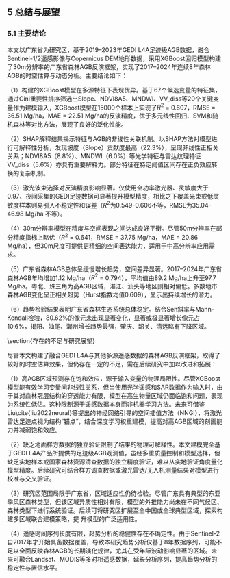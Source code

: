 ## 5 总结与展望
### 5.1 主要结论



本文以广东省为研究区，基于2019–2023年GEDI L4A足迹级AGB数据，融合Sentinel-1/2遥感影像与Copernicus DEM地形数据，采用XGBoost回归模型构建了30m分辨率的广东省森林AGB反演框架，实现了2017–2024年连续8年森林AGB的时空估算与动态分析。主要结论如下：

（1）构建的XGBoost模型在多源特征下表现优异。基于67个候选变量的特征集，通过Gini重要性排序筛选出Slope、NDVI8A5、MNDWI、VV\_diss等20个关键变量作为建模输入，XGBoost模型在15000个样本上实现了$R^2$ = 0.607，RMSE = 36.51 Mg/ha，MAE = 22.51 Mg/ha的反演精度，优于多元线性回归、SVM和随机森林等对比方法，展现了良好的泛化性能。

（2）SHAP解释结果揭示特征与AGB的非线性关联机制。以SHAP方法对模型进行可解释性分析，发现坡度（Slope）贡献度最高（22.3\%），呈现非线性正相关关系；NDVI8A5（8.8\%）、MNDWI（6.0\%）等光学特征与雷达纹理特征VV\_diss（5.6\%）亦具有重要解释力。部分特征在特定阈值区间存在正负效应转换的复杂机制。

（3）激光波束选择对反演精度影响显著。仅使用全功率激光器、灵敏度大于0.97、夜间采集的GEDI足迹数据可显著提升模型精度，相比之下覆盖光束或低灵敏度样本则易引入不稳定性和误差（$R^2$为0.549-0.606不等，RMSE为35.04-46.98 Mg/ha 不等）。

（4）30m分辨率模型在精度与空间表现之间达成良好平衡。尽管50m分辨率在部分精度指标上略优（$R^2$ = 0.641，RMSE = 37.75  Mg/ha，MAE = 20.86 Mg/ha），但30m尺度可提供更精细的空间表达能力，适用于中高分辨率应用需求。

（5）广东省森林AGB总体呈缓慢增长趋势，空间差异显著。2017–2024年广东省森林AGB年均增加1.12 Mg/ha（$R^2$ = 0.794），平均值由89.2 Mg/ha上升至97.7 Mg/ha。粤北、珠三角为高AGB区域，湛江、汕头等地区则相对偏低。多数地市森林AGB变化呈正相关趋势（Hurst指数均值0.609），显示出持续增长的潜力。

（6）趋势检验结果表明广东省森林生态系统总体稳定。结合Sen斜率与Mann-Kendall检验，80.62\%的像元未出现显著变化，显著或极显著增长像元占10.6\%，揭阳、汕尾、潮州增长趋势最强，肇庆、韶关、清远略有下降区域。



\section{存在的不足与研究展望}

尽管本文构建了融合GEDI L4A与其他多源遥感数据的森林AGB反演框架，取得了较好的时空估算效果，但仍存在一定的不足，需在后续研究中加以改进和拓展：


（1）高AGB区域预测存在饱和效应，源于输入变量的物理局限性。尽管XGBoost模型能有效学习变量间非线性关系，但当使用光学遥感和SAR数据作为输入时，由于其对森林冠层结构的穿透能力有限，模型在高生物量区域仍面临饱和问题，表现为系统性低估。这种限制源于遥感数据本身而非机器学习方法。未来可借鉴Liu\cite{liu2022neural}等提出的神经网络引导的空间插值方法（NNGI），将激光雷达足迹点视为结构“锚点”，结合深度学习权重建模，提高对高AGB区域的刻画能力并减弱饱和效应。

（2）缺乏地面样方数据的独立验证限制了结果的物理可解释性。本文建模完全基于GEDI L4A产品所提供的足迹级AGB观测值，虽经多重质量控制和模型选择，但缺乏实地样本或国家森林资源清查数据的独立精度验证，难以从实地验证角度量化模型精度。后续研究可结合样方调查数据或激光雷达/无人机测量结果对模型进行校准与交叉验证。

（3）研究区范围局限于广东省，区域适应性仍待检验。尽管广东具有典型的东亚季风区森林类型，但该区域异质性相对有限，模型的外推能力尚未在不同气候区、森林类型下进行系统验证。后续可将研究区扩展至全中国或全球典型区域，探索构建多区域联合建模策略，提 升模型的广泛适用性。

（4）遥感时间序列长度有限，趋势分析的稳健性存在不确定性。由于Sentinel-2自2017年才开始具备数据覆盖，导致本研究趋势分析仅基于8年数据序列，可能不足以全面反映森林AGB的长期演化规律，尤其在受年际波动影响显著的区域。未来可融合Landsat、MODIS等多时相遥感数据，延长分析序列，提高趋势分析的稳定性与置信水平。